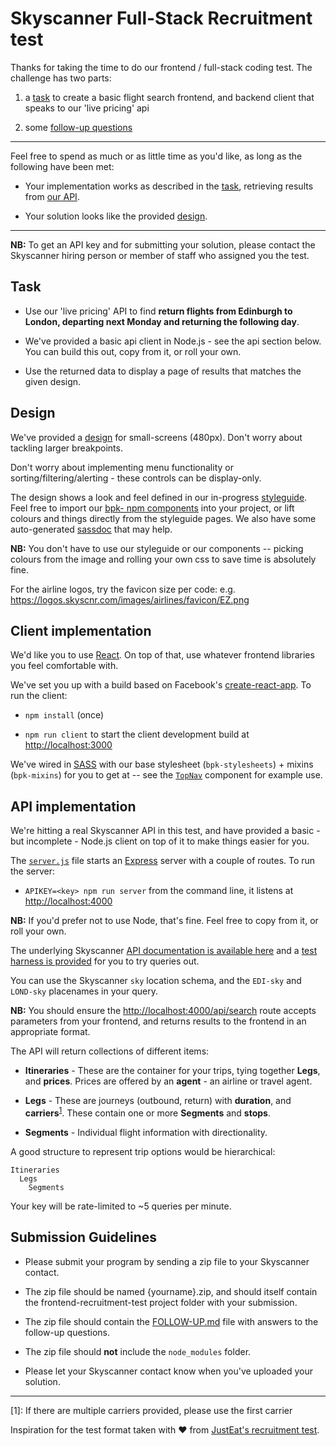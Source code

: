 # Skyscanner Full-Stack Recruitment test

Thanks for taking the time to do our frontend / full-stack coding test. The challenge has two parts:

1) a [task](#task) to create a basic flight search frontend, and backend client that speaks to our 'live pricing' api

2) some [follow-up questions](./FOLLOW-UP.md)

----

Feel free to spend as much or as little time as you'd like, as long as the following have been met:

* Your implementation works as described in the [task](#task), retrieving results from [our API](#our-api).

* Your solution looks like the provided [design](#design).

----

**NB:** To get an API key and for submitting your solution, please contact the Skyscanner hiring person or member of staff who assigned you the test.

## Task

- Use our 'live pricing' API to find **return flights from Edinburgh to London, departing next Monday and returning the following day**.

- We've provided a basic api client in Node.js - see the api section below. You can build this out, copy from it, or roll your own.

- Use the returned data to display a page of results that matches the given design.

## Design

We've provided a [design](./designs/) for small-screens (480px). Don't worry about tackling larger breakpoints.

Don't worry about implementing menu functionality or sorting/filtering/alerting - these controls can be display-only.

The design shows a look and feel defined in our in-progress [styleguide](http://backpack.prod.aws.skyscnr.com/docs). Feel free to import our [bpk- npm components](https://www.npmjs.com/search?q=bpk-) into your project, or lift colours and things directly from the styleguide pages. We also have some auto-generated [sassdoc](http://backpack.prod.aws.skyscnr.com/sassdoc/) that may help.

**NB:** You don't have to use our styleguide or our components -- picking colours from the image and rolling your own css to save time is absolutely fine.

For the airline logos, try the favicon size per code: e.g. https://logos.skyscnr.com/images/airlines/favicon/EZ.png

## Client implementation

We'd like you to use [React](https://facebook.github.io/react/). On top of that, use whatever frontend libraries you feel comfortable with.

We've set you up with a build based on Facebook's [create-react-app](https://github.com/facebookincubator/create-react-app). To run the client:

- `npm install` (once)

- `npm run client` to start the client development build at [http://localhost:3000](http://localhost:3000)

We've wired in [SASS](http://sass-lang.com/) with our base stylesheet (`bpk-stylesheets`) + mixins (`bpk-mixins`) for you to get at -- see the [`TopNav`](./client/src/components/topnav/TopNav.js) component for example use.

## API implementation

We're hitting a real Skyscanner API in this test, and have provided a basic - but incomplete - Node.js client on top of it to make things easier for you.

The [`server.js`](./server/src/server.js) file starts an [Express](https://expressjs.com/) server with a couple of routes. To run the server:

- `APIKEY=<key> npm run server` from the command line, it listens at [http://localhost:4000](http://localhost:4000)

**NB:** If you'd prefer not to use Node, that's fine. Feel free to copy from it, or roll your own.

The underlying Skyscanner [API documentation is available here](https://skyscanner.github.io/slate/#flights-live-prices) and a [test harness is provided](http://business.skyscanner.net/portal/en-GB/Documentation/FlightsLivePricingQuickStart) for you to try queries out.

You can use the Skyscanner `sky` location schema, and the `EDI-sky` and `LOND-sky` placenames in your query.

**NB:** You should ensure the [http://localhost:4000/api/search](http://localhost:4000/api/search) route accepts parameters from your frontend, and returns results to the frontend in an appropriate format.

The API will return collections of different items:

* **Itineraries** - These are the container for your trips, tying together **Legs**, and **prices**. Prices are offered by an **agent** - an airline or travel agent.

* **Legs** - These are journeys (outbound, return) with **duration**, and **carriers**<sup>[1](#footnote1)</sup>. These contain one or more **Segments** and **stops**.

* **Segments** - Individual flight information with directionality.

A good structure to represent trip options would be hierarchical:

```
Itineraries
  Legs
    Segments
```

Your key will be rate-limited to ~5 queries per minute.

## Submission Guidelines

* Please submit your program by sending a zip file to your Skyscanner contact.

* The zip file should be named {yourname}.zip, and should itself contain the frontend-recruitment-test project folder with your submission.

* The zip file should contain the [FOLLOW-UP.md](./FOLLOW-UP.md) file with answers to the follow-up questions.

* The zip file should **not** include the `node_modules` folder.

* Please let your Skyscanner contact know when you've uploaded your solution.

----

<a name="footnote1">[1]</a>: If there are multiple carriers provided, please use the first carrier

Inspiration for the test format taken with ❤️ from [JustEat's recruitment test](https://github.com/justeat/JustEat.RecruitmentTest).
